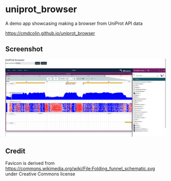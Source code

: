 # uniprot_browser

A demo app showcasing making a browser from UniProt API data

https://cmdcolin.github.io/uniprot_browser

## Screenshot

![](img/1.png)

## Credit

Favicon is derived from
https://commons.wikimedia.org/wiki/File:Folding_funnel_schematic.svg under
Creative Commons license
